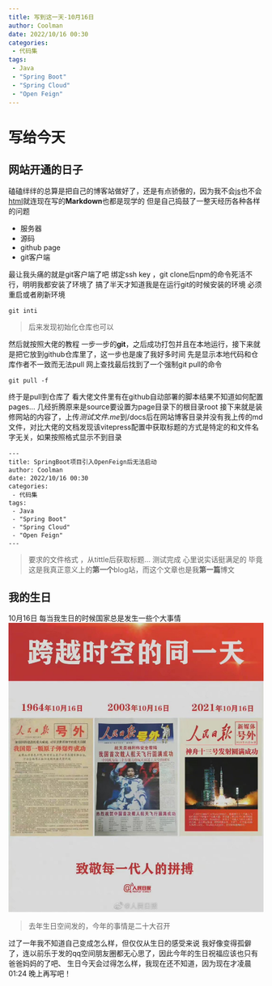 ```yaml
---
title: 写到这一天-10月16日
author: Coolman
date: 2022/10/16 00:30
categories:
 - 代码集
tags:
 - Java
 - "Spring Boot"
 - "Spring Cloud"
 - "Open Feign"
---
```

# 写给今天

## 网站开通的日子
磕磕绊绊的总算是把自己的博客站做好了，还是有点骄傲的，因为我不会<u>js</u>也不会<u>html</u>就连现在写的**Markdown**也都是现学的 但是自己捣鼓了一整天经历各种各样的问题
- 服务器
- 源码
- github page
- git客户端

最让我头痛的就是git客户端了吧 绑定ssh key
，git clone后npm的命令死活不行，明明我都安装了环境了 搞了半天才知道我是在运行git的时候安装的环境 必须重启或者刷新环境
~~~
git inti
~~~
>后来发现初始化仓库也可以

然后就按照大佬的教程 一步一步的**git**，之后成功打包并且在本地运行，接下来就是把它放到github仓库里了，这一步也是废了我好多时间 先是显示本地代码和仓库作者不一致而无法pull 网上查找最后找到了一个强制git pull的命令
~~~
git pull -f
~~~
终于是pull到仓库了
看大佬文件里有在github自动部署的脚本结果不知道如何配置pages…
几经折腾原来是source要设置为page目录下的根目录root 接下来就是装修网站的内容了，上传*测试文件.me*到/docs后在网站博客目录并没有我上传的md文件，对比大佬的文档发现该vitepress配置中获取标题的方式是特定的和文件名字无关，如果按照格式显示不到目录
~~~
---
title: SpringBoot项目引入OpenFeign后无法启动
author: Coolman
date: 2022/10/16 00:30
categories:
 - 代码集
tags:
 - Java
 - "Spring Boot"
 - "Spring Cloud"
 - "Open Feign"
---
~~~
>要求的文件格式 ，从tittle后获取标题…
测试完成 心里说实话挺满足的
毕竟这是我真正意义上的**第一个**blog站，而这个文章也是我**第一篇**博文

## 我的生日
10月16日 每当我生日的时候国家总是发生一些个大事情
![图片](../../../../../public/img/2022/10/16/C884AC89-5422-4F9A-A85A-AA61BDBADA14.jpeg)
>去年生日空间发的，今年的事情是二十大召开

过了一年我不知道自己变成怎么样，但仅仅从生日的感受来说 我好像变得孤僻了，连以前乐于发的qq空间朋友圈都无心思了，因此今年的生日祝福应该也只有爸爸妈妈的了吧、
生日今天会过得怎么样，我现在还不知道，因为现在才凌晨01:24 晚上再写吧！
